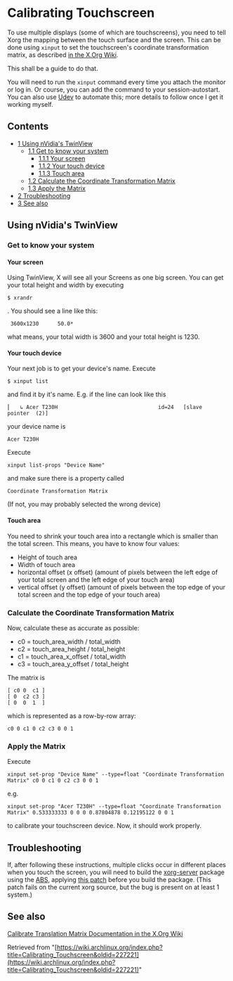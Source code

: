 # Calibrating Touchscreen

To use multiple displays (some of which are touchscreens), you need to tell Xorg the mapping between the touch surface and the screen. This can be done using `xinput` to set the touchscreen's coordinate transformation matrix, as described [in the X.Org Wiki](http://www.x.org/wiki/XInputCoordinateTransformationMatrixUsage).

This shall be a guide to do that.

You will need to run the `xinput` command every time you attach the monitor or log in. Or course, you can add the command to your session-autostart. You can also use [Udev](/index.php/Udev "Udev") to automate this; more details to follow once I get it working myself.

## Contents

*   [1 Using nVidia's TwinView](#Using_nVidia.27s_TwinView)
    *   [1.1 Get to know your system](#Get_to_know_your_system)
        *   [1.1.1 Your screen](#Your_screen)
        *   [1.1.2 Your touch device](#Your_touch_device)
        *   [1.1.3 Touch area](#Touch_area)
    *   [1.2 Calculate the Coordinate Transformation Matrix](#Calculate_the_Coordinate_Transformation_Matrix)
    *   [1.3 Apply the Matrix](#Apply_the_Matrix)
*   [2 Troubleshooting](#Troubleshooting)
*   [3 See also](#See_also)

## Using nVidia's TwinView

### Get to know your system

#### Your screen

Using TwinView, X will see all your Screens as one big screen. You can get your total height and width by executing

```
$ xrandr

```

. You should see a line like this:

```
 3600x1230      50.0* 

```

what means, your total width is 3600 and your total height is 1230.

#### Your touch device

Your next job is to get your device's name. Execute

```
$ xinput list

```

and find it by it's name. E.g. if the line can look like this

```
⎜   ↳ Acer T230H                              	id=24	[slave  pointer  (2)]

```

your device name is

```
Acer T230H

```

Execute

```
xinput list-props "Device Name"

```

and make sure there is a property called

```
Coordinate Transformation Matrix

```

(If not, you may probably selected the wrong device)

#### Touch area

You need to shrink your touch area into a rectangle which is smaller than the total screen. This means, you have to know four values:

*   Height of touch area
*   Width of touch area
*   horizontal offset (x offset) (amount of pixels between the left edge of your total screen and the left edge of your touch area)
*   vertical offset (y offset) (amount of pixels between the top edge of your total screen and the top edge of your touch area)

### Calculate the Coordinate Transformation Matrix

Now, calculate these as accurate as possible:

*   c0 = touch_area_width / total_width
*   c2 = touch_area_height / total_height
*   c1 = touch_area_x_offset / total_width
*   c3 = touch_area_y_offset / total_height

The matrix is

```
[ c0 0  c1 ]
[ 0  c2 c3 ]
[ 0  0  1  ]

```

which is represented as a row-by-row array:

```
c0 0 c1 0 c2 c3 0 0 1

```

### Apply the Matrix

Execute

```
xinput set-prop "Device Name" --type=float "Coordinate Transformation Matrix" c0 0 c1 0 c2 c3 0 0 1

```

e.g.

```
xinput set-prop "Acer T230H" --type=float "Coordinate Transformation Matrix" 0.533333333 0 0 0 0.87804878 0.12195122 0 0 1

```

to calibrate your touchscreen device. Now, it should work properly.

## Troubleshooting

If, after following these instructions, multiple clicks occur in different places when you touch the screen, you will need to build the [xorg-server](https://www.archlinux.org/packages/?name=xorg-server) package using the [ABS](/index.php/ABS "ABS"), applying [this patch](http://patchwork.freedesktop.org/patch/5024/) before you build the package. (This patch fails on the current xorg source, but the bug is present on at least 1 system.)

## See also

[Calibrate Translation Matrix Documentation in the X.Org Wiki](http://www.x.org/wiki/XInputCoordinateTransformationMatrixUsage)

Retrieved from "[https://wiki.archlinux.org/index.php?title=Calibrating_Touchscreen&oldid=227221](https://wiki.archlinux.org/index.php?title=Calibrating_Touchscreen&oldid=227221)"